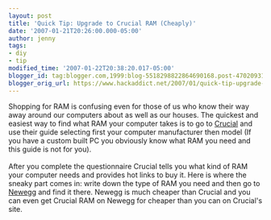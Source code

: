 ```yaml
---
layout: post
title: 'Quick Tip: Upgrade to Crucial RAM (Cheaply)'
date: '2007-01-21T20:26:00.000-05:00'
author: jenny
tags:
- diy
- tip
modified_time: '2007-01-22T20:38:20.017-05:00'
blogger_id: tag:blogger.com,1999:blog-5518298822864690168.post-470209317752477081
blogger_orig_url: https://www.hackaddict.net/2007/01/quick-tip-upgrade-to-crucial-ram.html
---
```


Shopping for RAM is confusing even for those of us who know their way away around our computers about as well as our houses.  The quickest and easiest way to find what RAM your computer takes is to go to <a href="http://www.crucial.com">Crucial</a> and use their guide selecting first your computer manufacturer then model (If you have a custom built PC you obviously know what RAM you need and this guide is not for you).  <br/><br/>After you complete the questionnaire Crucial tells you what kind of RAM your computer needs and provides hot links to buy it.   Here is where the sneaky part comes in: write down the type of RAM you need and then go to <a href="http://www.newegg.com">Newegg</a> and find it there.  Newegg is much cheaper than Crucial and you can even get Crucial RAM on Newegg for cheaper than you can on Crucial's site.